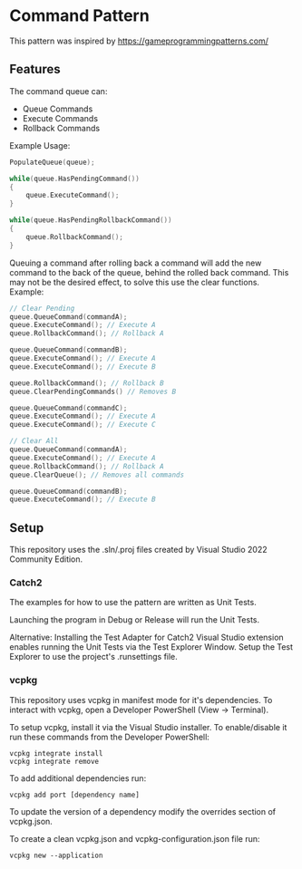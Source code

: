 # Command Pattern

This pattern was inspired by https://gameprogrammingpatterns.com/

## Features

The command queue can:
* Queue Commands
* Execute Commands
* Rollback Commands

Example Usage:
```cpp
PopulateQueue(queue);

while(queue.HasPendingCommand())
{
    queue.ExecuteCommand();
}

while(queue.HasPendingRollbackCommand())
{
    queue.RollbackCommand();
}
```

Queuing a command after rolling back a command will add the new command to the back of the queue, behind the rolled back command. This may not be the desired effect, to solve this use the clear functions. Example:

```cpp
// Clear Pending
queue.QueueCommand(commandA);
queue.ExecuteCommand(); // Execute A
queue.RollbackCommand(); // Rollback A

queue.QueueCommand(commandB);
queue.ExecuteCommand(); // Execute A
queue.ExecuteCommand(); // Execute B

queue.RollbackCommand(); // Rollback B
queue.ClearPendingCommands() // Removes B

queue.QueueCommand(commandC);
queue.ExecuteCommand(); // Execute A
queue.ExecuteCommand(); // Execute C

// Clear All
queue.QueueCommand(commandA);
queue.ExecuteCommand(); // Execute A
queue.RollbackCommand(); // Rollback A
queue.ClearQueue(); // Removes all commands

queue.QueueCommand(commandB);
queue.ExecuteCommand(); // Execute B
```

## Setup

This repository uses the .sln/.proj files created by Visual Studio 2022 Community Edition.

### Catch2
The examples for how to use the pattern are written as Unit Tests.

Launching the program in Debug or Release will run the Unit Tests.

Alternative:
Installing the Test Adapter for Catch2 Visual Studio extension enables running the Unit Tests via the Test Explorer Window. Setup the Test Explorer to use the project's .runsettings file.

### vcpkg
This repository uses vcpkg in manifest mode for it's dependencies. To interact with vcpkg, open a Developer PowerShell (View -> Terminal).

To setup vcpkg, install it via the Visual Studio installer. To enable/disable it run these commands from the Developer PowerShell:
```
vcpkg integrate install
vcpkg integrate remove
```

To add additional dependencies run:
```
vcpkg add port [dependency name]
```

To update the version of a dependency modify the overrides section of vcpkg.json. 

To create a clean vcpkg.json and vcpkg-configuration.json file run:
```
vcpkg new --application
```
